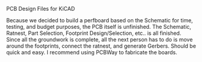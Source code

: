 PCB Design Files for KiCAD

Because we decided to build a perfboard based on the Schematic for time, testing, and budget purposes, the PCB itself is unfinished. The Schematic, Ratnest, Part Selection, Footprint Design/Selection, etc.. is all finished. Since all the groundwork is complete, all the next person has to do is move around the footprints, connect the ratnest, and generate Gerbers. Should be quick and easy. I recommend using PCBWay to fabricate the boards.
